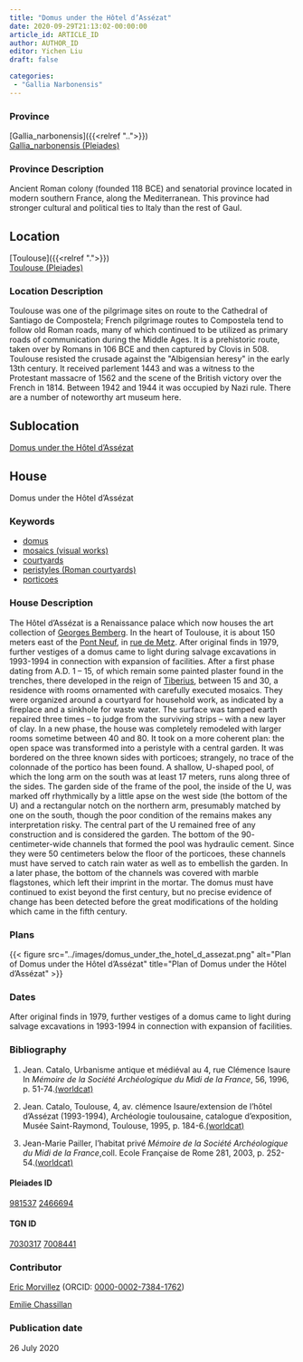 ```yaml
---
title: "Domus under the Hôtel d’Assézat"
date: 2020-09-29T21:13:02-00:00:00
article_id: ARTICLE_ID
author: AUTHOR_ID
editor: Yichen Liu
draft: false

categories:
 - "Gallia Narbonensis"
---
```


### Province

[Gallia_narbonensis]({{<relref "..">}}) \
[Gallia_narbonensis (Pleiades)](https://pleiades.stoa.org/places/981537)

### Province Description

Ancient Roman colony (founded 118 BCE) and senatorial province located in modern southern France, along the Mediterranean. This province had stronger cultural and political ties to Italy than the rest of Gaul.

## Location


[Toulouse]({{<relref ".">}}) \
[Toulouse (Pleiades)](https://pleiades.stoa.org/places/246694)

### Location Description

Toulouse was one of the pilgrimage sites on route to the Cathedral of Santiago de Compostela; French pilgrimage routes to Compostela tend to follow old Roman roads, many of which continued to be utilized as primary roads of communication during the Middle Ages. It is a prehistoric route, taken over by Romans in 106 BCE and then captured by Clovis in 508. Toulouse resisted the crusade against the "Albigensian heresy" in the early 13th century. It received parlement 1443 and was a witness to the Protestant massacre of 1562 and the scene of the British victory over the French in 1814. Between 1942 and 1944 it was occupied by Nazi rule. There are a number of noteworthy art museum here.<!--### Location Description-->

<!-- LEAVE THIS BLANK FOR NOW -->

## Sublocation

[Domus under the Hôtel d’Assézat](#)

<!--### Sublocation Description-->

<!-- DESCRIPTION -->

## House


Domus under the Hôtel d’Assézat


### Keywords

- [domus](http://vocab.getty.edu/page/aat/300005506)
- [mosaics (visual works)](http://vocab.getty.edu/page/aat/300015342)
- [courtyards](http://vocab.getty.edu/page/aat/300004095)
- [peristyles (Roman courtyards)](http://vocab.getty.edu/page/aat/300080971)
- [porticoes](http://vocab.getty.edu/page/aat/300004145)



### House Description

The Hôtel d’Assézat is a Renaissance palace which now houses the  art collection of [Georges Bemberg](https://fr.wikipedia.org/wiki/Georges_Bemberg).  In the heart of Toulouse, it is about 150 meters east of the [Pont Neuf](https://en.wikipedia.org/wiki/Pont_Neuf), in [rue de Metz](https://fr.wikipedia.org/wiki/Rue_de_Metz_(Paris)). After original finds in 1979, further vestiges of a domus came to light during salvage excavations in 1993-1994 in connection with expansion of facilities. After a first phase dating from A.D. 1 – 15, of which remain some painted plaster found in the trenches, there developed in the reign of [Tiberius](https://en.wikipedia.org/wiki/Tiberius), between 15 and 30, a residence with rooms ornamented with carefully executed mosaics.  They were organized around a courtyard for household work, as indicated by a fireplace and a sinkhole for waste water. The surface was tamped earth repaired three times – to judge from the surviving strips – with a new layer of clay.
 In a new phase, the house was completely remodeled with larger rooms sometime between 40 and 80. It took on a more coherent plan: the open space was transformed into a peristyle with a central garden. It was bordered on the three known sides with porticoes; strangely, no trace of the colonnade of the portico has been found. A shallow, U-shaped pool, of which the long arm on the south was at least 17 meters, runs along three of the sides. The garden side of the frame of the pool, the inside of the U, was marked off rhythmically by a little apse on the west side (the bottom of the U) and a rectangular notch on the northern arm, presumably matched by one on the south, though the poor condition of the remains makes any interpretation risky. The central part of the U remained free of any construction and is considered the garden. The bottom of the 90- centimeter-wide channels that formed the pool was hydraulic cement. Since they were 50 centimeters below the floor of the porticoes, these channels must have served to catch rain water as well as to embellish the garden. In a later phase, the bottom of the channels was covered with marble flagstones, which left their imprint in the mortar.
The domus must have continued to exist beyond the first century, but no precise evidence of change has been detected before the great modifications of the holding which came in the fifth century.

<!--### Maps-->

<!--
OLD WAY (DO NOT USE)
![alt_text](../../images/image_name.ext)
*CAPTION*

NEW WAY ↓↓↓↓
{{< figure src="../images/image_name.ext" alt="ALT_TEXT" title="CAPTION" >}}
-->

### Plans

{{< figure src="../images/domus_under_the_hotel_d_assezat.png" alt="Plan of Domus under the Hôtel d’Assézat" title="Plan of Domus under the Hôtel d’Assézat" >}}



### Dates

After original finds in 1979, further vestiges of a domus came to light during salvage excavations in 1993-1994 in connection with expansion of facilities.

### Bibliography

1. Jean. Catalo, Urbanisme antique et médiéval au 4, rue Clémence Isaure In *Mémoire de la Société Archéologique du Midi de la France*, 56, 1996, p. 51-74.[(worldcat)]()

2. Jean. Catalo, Toulouse, 4, av. clémence Isaure/extension de l’hôtel d’Assézat (1993-1994), Archéologie toulousaine, catalogue d’exposition, Musée Saint-Raymond, Toulouse, 1995, p. 184-6.[(worldcat)]()

3. Jean-Marie Pailler, l’habitat privé *Mémoire de la Société Archéologique du Midi de la France*,coll. Ecole Française de Rome 281, 2003, p. 252-54.[(worldcat)]()



#### Pleiades ID

[981537](https://pleiades.stoa.org/places/981537)
[2466694](https://pleiades.stoa.org/places/246694)

#### TGN ID

[7030317](http://vocab.getty.edu/page/tgn/7030317)
[7008441](http://vocab.getty.edu/page/tgn/7008441)

### Contributor

[Eric Morvillez](link) (ORCID: [0000-0002-7384-1762](https://orcid.org/0000-0002-7384-1762))

[Emilie Chassillan](link)
### Publication date

26 July 2020

<!--### Related articles-->

<!-- Links to other related articles. Leave blank for now -->
